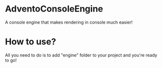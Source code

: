 # AdventoConsoleEngine
A console engine that makes rendering in console much easier!

# How to use?
All you need to do is to add "engine" folder to your project and you're ready to go!
